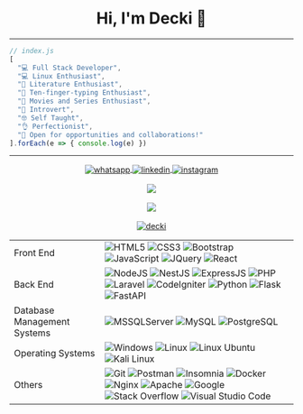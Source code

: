 <h1 align="center">Hi, I'm Decki 👋</h1>
<hr>

```javascript
// index.js
[
  "💻 Full Stack Developer",
  "💻 Linux Enthusiast",
  "📄 Literature Enthusiast",
  "🙌 Ten-finger-typing Enthusiast",
  "🎥 Movies and Series Enthusiast",
  "🙂 Introvert",
  "🤓 Self Taught",
  "👌 Perfectionist",
  "🤝 Open for opportunities and collaborations!"
].forEach(e => { console.log(e) })
```

<hr>
<p align="center">
<a href="https://wa.me/6282216668131" target="_blank">
<img align="center" src="https://github.com/keikomori/icons-badges/blob/master/badges/WhatsApp/whatsapp.svg" alt="whatsapp" />
</a>
<a href="https://linkedin.com/in/decki/" target="_blank">
<img align="center" src="https://github.com/keikomori/icons-badges/blob/master/badges/LinkedIn/linkedin.svg" alt="linkedin" />
</a>
<a href="https://instagram.com/decki.id/" target="_blank">
<img align="center" src="https://github.com/keikomori/icons-badges/blob/master/badges/Instagram/instagram.svg" alt="instagram" />
</a>
<br><br>
<a href="https://github-readme-stats-git-masterrstaa-rickstaa.vercel.app/api/top-langs/?username=deckiherdiawans&layout=compact&bg_color=0d1117&text_color=ffffff" target="_blank">
<img src="https://github-readme-stats-git-masterrstaa-rickstaa.vercel.app/api/top-langs/?username=deckiherdiawans&layout=compact&bg_color=0d1117&text_color=ffffff" />
</a>
<br><br>
<a href="https://github-readme-stats-git-masterrstaa-rickstaa.vercel.app/api?username=deckiherdiawans&show_icons=true&bg_color=0d1117&text_color=ffffff" target="_blank">
<img src="https://github-readme-stats-git-masterrstaa-rickstaa.vercel.app/api?username=deckiherdiawans&show_icons=true&bg_color=0d1117&text_color=ffffff" />
</a>
<br><br>
<a href="http://github-readme-streak-stats.herokuapp.com?user=deckiherdiawans&theme=tokyonight_duo" target="_blank">
<img src="http://github-readme-streak-stats.herokuapp.com?user=deckiherdiawans&theme=tokyonight_duo" alt="decki" />
</a>
</p>

<table align="center">
<tr>
<td>Front End</td>
<td>
<img alt="HTML5" src="https://img.shields.io/badge/html5-%23E34F26.svg?style=for-the-badge&logo=html5&logoColor=white">
<img alt="CSS3" src="https://img.shields.io/badge/css3-%231572B6.svg?style=for-the-badge&logo=css3&logoColor=white">
<img alt="Bootstrap" src="https://img.shields.io/badge/bootstrap-%23563D7C.svg?style=for-the-badge&logo=bootstrap&logoColor=white">
<img alt="JavaScript" src="https://img.shields.io/badge/javascript-%23323330.svg?style=for-the-badge&logo=javascript&logoColor=%23F7DF1E">
<img alt="JQuery" src="https://img.shields.io/badge/jquery-%230769AD.svg?style=for-the-badge&logo=jquery&logoColor=white">
<img alt="React" src="https://img.shields.io/badge/react-%2320232a.svg?style=for-the-badge&logo=react&logoColor=%2361DAFB">
</td>
</tr>
<tr>
<td>Back End</td>
<td>
<img alt="NodeJS" src="https://img.shields.io/badge/node.js-6DA55F?style=for-the-badge&logo=node.js&logoColor=white">
<img alt="NestJS" src="https://img.shields.io/badge/nestjs-%23E0234E.svg?style=for-the-badge&logo=nestjs&logoColor=white">
<img alt="ExpressJS" src="https://img.shields.io/badge/express.js-%23404d59.svg?style=for-the-badge&logo=express&logoColor=%2361DAFB">
<img alt="PHP" src="https://img.shields.io/badge/php-%23777BB4.svg?style=for-the-badge&logo=php&logoColor=white">
<img alt="Laravel" src="https://img.shields.io/badge/laravel-%23FF2D20.svg?style=for-the-badge&logo=laravel&logoColor=white">
<img alt="CodeIgniter" src="https://img.shields.io/badge/CodeIgniter-%23EF4223.svg?style=for-the-badge&logo=codeIgniter&logoColor=white">
<img alt="Python" src="https://img.shields.io/badge/python-3670A0?style=for-the-badge&logo=python&logoColor=ffdd54">
<img alt="Flask" src="https://img.shields.io/badge/flask-%23000.svg?style=for-the-badge&logo=flask&logoColor=white">
<img alt="FastAPI" src="https://img.shields.io/badge/FastAPI-005571?style=for-the-badge&logo=fastapi">
</td>
</tr>
<tr>
<td>Database Management Systems</td>
<td>
<img alt="MSSQLServer" src="https://img.shields.io/badge/Microsoft%20SQL%20Server-CC2927?style=for-the-badge&logo=microsoft%20sql%20server&logoColor=white">
<img alt="MySQL" src="https://img.shields.io/badge/mysql-%2300f.svg?style=for-the-badge&logo=mysql&logoColor=white">
<img alt="PostgreSQL" src="https://img.shields.io/badge/postgres-%23316192.svg?style=for-the-badge&logo=postgresql&logoColor=white">
</td>
</tr>
<tr>
<td>Operating Systems</td>
<td>
<img alt="Windows" src="https://img.shields.io/badge/Windows-0078D6?style=for-the-badge&logo=windows&logoColor=white">
<img alt="Linux" src="https://img.shields.io/badge/Linux-FCC624?style=for-the-badge&logo=linux&logoColor=black">
<img alt="Linux Ubuntu" src="https://img.shields.io/badge/Ubuntu-E95420?style=for-the-badge&logo=ubuntu&logoColor=white">
<img alt="Kali Linux" src="https://img.shields.io/badge/Kali-268BEE?style=for-the-badge&logo=kalilinux&logoColor=white">
</td>
</tr>
<tr>
<td>Others</td>
<td>
<img alt="Git" src="https://img.shields.io/badge/git-%23F05033.svg?style=for-the-badge&logo=git&logoColor=white">
<img alt="Postman" src="https://img.shields.io/badge/Postman-FF6C37?style=for-the-badge&logo=postman&logoColor=white">
<img alt="Insomnia" src="https://img.shields.io/badge/Insomnia-black?style=for-the-badge&logo=insomnia&logoColor=5849BE">
<img alt="Docker" src="https://img.shields.io/badge/docker-%230db7ed.svg?style=for-the-badge&logo=docker&logoColor=white">
<img alt="Nginx" src="https://img.shields.io/badge/nginx-%23009639.svg?style=for-the-badge&logo=nginx&logoColor=white">
<img alt="Apache" src="https://img.shields.io/badge/apache-%23D42029.svg?style=for-the-badge&logo=apache&logoColor=white">
<img alt="Google" src="https://img.shields.io/badge/google-4285F4?style=for-the-badge&logo=google&logoColor=white">
<img alt="Stack Overflow" src="https://img.shields.io/badge/-Stackoverflow-FE7A16?style=for-the-badge&logo=stack-overflow&logoColor=white">
<img alt="Visual Studio Code" src="https://img.shields.io/badge/Visual%20Studio%20Code-0078d7.svg?style=for-the-badge&logo=visual-studio-code&logoColor=white">
</td>
</tr>
</table>
